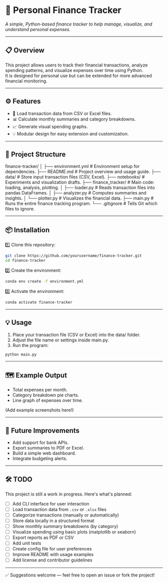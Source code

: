 # 💸 Personal Finance Tracker

_A simple, Python-based finance tracker to help manage, visualize, and understand personal expenses._

---

## 📋 Overview

This project allows users to track their financial transactions, analyze spending patterns, and visualize expenses over time using Python.  
It is designed for personal use but can be extended for more advanced financial monitoring.

---

## ⚙️ Features

- 💾 Load transaction data from CSV or Excel files.
- 📊 Calculate monthly summaries and category breakdowns.
- 📈 Generate visual spending graphs.
- 💡 Modular design for easy extension and customization.

---

## 🚀 Project Structure

finance-tracker/
│
├── environment.yml         # Environment setup for dependencies.
├── README.md               # Project overview and usage guide.
├── data/                   # Store input transaction files (CSV, Excel).
├── notebooks/              # Experiments and visualization drafts.
├── finance_tracker/        # Main code: loading, analysis, plotting.
│   ├── loader.py           # Reads transaction files into pandas DataFrames.
│   ├── analyzer.py         # Computes summaries and insights.
│   └── plotter.py          # Visualizes the financial data.
├── main.py                 # Runs the entire finance tracking program.
└── .gitignore              # Tells Git which files to ignore.

---

## 📦 Installation

1️⃣ Clone this repository:

```bash
git clone https://github.com/yourusername/finance-tracker.git
cd finance-tracker
```

2️⃣ Create the environment:

```bash
conda env create -f environment.yml
```

3️⃣ Activate the environment:

```bash
conda activate finance-tracker
```

---

## 💡 Usage

1. Place your transaction file (CSV or Excel) into the data/ folder.
2. Adjust the file name or settings inside main.py.
3. Run the program:

```bash
python main.py
```

---

## 🗺️ Example Output
- Total expenses per month.
- Category breakdown pie charts.
- Line graph of expenses over time.

(Add example screenshots here!)

---

## 🌱 Future Improvements
- Add support for bank APIs.
- Export summaries to PDF or Excel.
- Build a simple web dashboard.
- Integrate budgeting alerts.

---

## 🛠️ TODO

This project is still a work in progress. Here's what's planned:

- [ ] Add CLI interface for user interaction
- [ ] Load transaction data from `.csv` or `.xlsx` files
- [ ] Categorize transactions (manually or automatically)
- [ ] Store data locally in a structured format
- [ ] Show monthly summary breakdowns (by category)
- [ ] Visualize spending using basic plots (matplotlib or seaborn)
- [ ] Export reports as PDF or CSV
- [ ] Add unit tests
- [ ] Create config file for user preferences
- [ ] Improve README with usage examples
- [ ] Add license and contributor guidelines

---

✅ Suggestions welcome — feel free to open an issue or fork the project!
